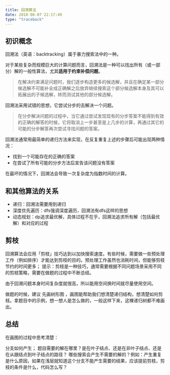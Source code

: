 ```yaml
---
title: 回溯算法
date: 2018-06-07 22:17:49
type: "traceback"
---
```

## 初识概念
回溯法（英语：backtracking）属于暴力搜索法中的一种。

对于某些复杂而规模巨大的计算问题而言，回溯法是一种可以找出所有（或一部分）解的一般性算法，尤其**适用于约束补偿问题**。
> 在解决约束满足问题时，我们逐步构造更多的候选解，并且在确定某一部分候选解不可能补全成正确解之后放弃继续搜索这个部分候选解本身及其可以拓展出的子候选解，转而测试其他的部分候选解。

回溯法采用试错的思想，它尝试分步的去解决一个问题。
> 在分步解决问题的过程中，当它通过尝试发现现有的分步答案不能得到有效的正确的解答的时候，它将取消上一步甚至是上几步的计算，再通过其它的可能的分步解答再次尝试寻找问题的答案。

回溯法通常用最简单的递归方法来实现，在反复重复上述的步骤后可能出现两种情况：
- 找到一个可能存在的正确的答案
- 在尝试了所有可能的分步方法后宣告该问题没有答案

在最坏的情况下，回溯法会导致一次复杂度为指数时间的计算。
## 和其他算法的关系
- 递归：回溯法需要用到递归
- 深度优先遍历：dfs强调深度遍历，回溯法有dfs这样的思想
- 动态规划：dp追求最优解，具体过程不在乎，回溯法追求所有解（包括最优解）和对应的过程

## 剪枝
回溯算法会应用「剪枝」技巧达到以加快搜索速度。有些时候，需要做一些预处理工作（例如排序）才能达到剪枝的目的。预处理工作虽然也消耗时间，但能够剪枝节约的时间更多；
提示：剪枝是一种技巧，通常需要根据不同问题场景采用不同的剪枝策略，需要在做题的过程中不断总结。

由于回溯问题本身时间复杂度就很高，所以能用空间换时间就尽量使用空间。

做题的时候，建议 先画树形图 ，画图能帮助我们想清楚递归结构，想清楚如何剪枝。拿题目中的示例，想一想人是怎么做的，一般这样下来，这棵递归树都不难画出。

## 总结
在画图的过程中思考清楚：

分支如何产生；
题目需要的解在哪里？是在叶子结点、还是在非叶子结点、还是在从跟结点到叶子结点的路径？
哪些搜索会产生不需要的解的？例如：产生重复是什么原因，如果在浅层就知道这个分支不能产生需要的结果，应该提前剪枝，剪枝的条件是什么，代码怎么写？

